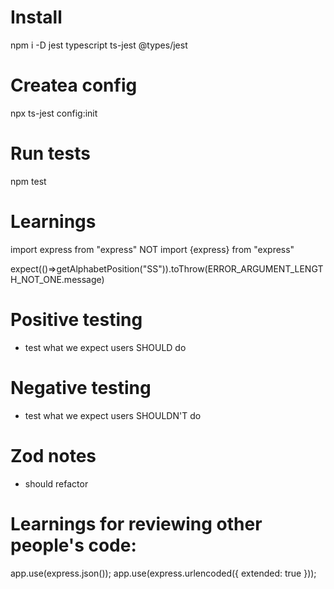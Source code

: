 # Install
npm i -D jest typescript ts-jest @types/jest
# Createa config
npx ts-jest config:init
# Run tests
npm test 


# Learnings
import express from "express" NOT import {express} from "express"

expect(()=>getAlphabetPosition("SS")).toThrow(ERROR_ARGUMENT_LENGTH_NOT_ONE.message)


# Positive testing
- test what we expect users SHOULD do
# Negative testing
- test what we expect users SHOULDN'T do


# Zod notes
- should refactor 




# Learnings for reviewing other people's code:
app.use(express.json());
app.use(express.urlencoded({ extended: true }));